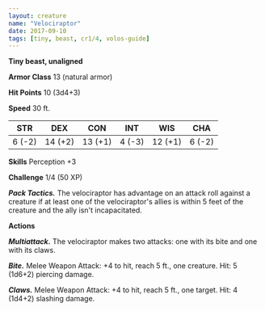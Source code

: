 ```yaml
---
layout: creature
name: "Velociraptor"
date: 2017-09-10
tags: [tiny, beast, cr1/4, volos-guide]
---
```


**Tiny beast, unaligned**

**Armor Class** 13 (natural armor)

**Hit Points** 10 (3d4+3)

**Speed** 30 ft.

|   STR   |   DEX   |   CON   |   INT   |   WIS   |   CHA   |
|:-----:|:-----:|:-----:|:-----:|:-----:|:-----:|
| 6 (-2) | 14 (+2) | 13 (+1) | 4 (-3) | 12 (+1) | 6 (-2) |

**Skills** Perception +3

**Challenge** 1/4 (50 XP)

***Pack Tactics.*** The velociraptor has advantage on an attack roll against a creature if at least one of the velociraptor's allies is within 5 feet of the creature and the ally isn't incapacitated.

**Actions**

***Multiattack.*** The velociraptor makes two attacks: one with its bite and one with its claws.

***Bite.*** Melee Weapon Attack: +4 to hit, reach 5 ft., one creature. Hit: 5 (1d6+2) piercing damage.

***Claws.*** Melee Weapon Attack: +4 to hit, reach 5 ft., one target. Hit: 4 (1d4+2) slashing damage.

